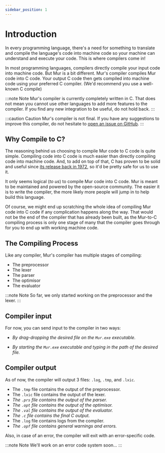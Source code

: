 ```yaml
---
sidebar_position: 1
---
```


# Introduction

In every programming language, there's a need for something to translate and compile the language's code into machine code so your machine can understand and execute your code. This is where compilers come in!

In most programming languages, compilers directly compile your input code into machine code. But Mur is a bit different. Mur's compiler compiles Mur code into C code. Your output C code then gets compiled into machine code using your preferred C compiler. (We'd recommend you use a well-known C compile)

:::note Note
Mur's compiler is currently completely written in C. That does not mean you cannot use other languages to add more features to the compiler. If you find any new integration to be useful, do not hold back.
:::

:::caution Caution
Mur's compiler is not final. If you have any suggestions to improve this compiler, do not hesitate to [open an issue on GitHub](https://github.com/EnderCommunity/Murmur/issues/new/choose).
:::

## Why Compile to C?

The reasoning behind us choosing to compile Mur code to C code is quite simple. Compiling code into C code is much easier than directly compiling code into machine code. And, to add on top of that, C has proven to be solid and useful since [its release back in 1972](https://en.wikipedia.org/wiki/C_(programming_language)), so it'd be pretty safe for us to use it.

It only seems logical (*to us*) to compile Mur code into C code. Mur is meant to be maintained and powered by the open-source community. The easier it is to write the compiler, the more likely more people will jump in to help build this language.

Of course, we might end up scratching the whole idea of compiling Mur code into C code if any complication happens along the way. That would not be the end of the compiler that has already been built, as the Mur-to-C compiling process is only one stage of many that the compiler goes through for you to end up with working machine code.

## The Compiling Process

Like any compiler, Mur's compiler has multiple stages of compiling:

- The preprocessor
- The lexer
- The parser
- The optimisor
- The evaluator

:::note Note
So far, we only started working on the preprocessor and the lexer.
:::

## Compiler input

For now, you can send input to the compiler in two ways:

- *By drag-dropping the desired file on the `Mur.exe` executable.*

- *By starting the `Mur.exe` executable and typing in the path of the desired file.*

## Compiler output

As of now, the compiler will output 3 files: `.log`, `.tmp`, and `.lxic`.

- The `.tmp` file contains the output of the preprocessor.
- The `.lxic` file contains the output of the lexer.
- *The `.prs` file contains the output of the parser.*
- *The `.opt` file contains the output of the optimisor.*
- *The `.val` file contains the output of the evaluator.*
- *The `.c` file contains the final C output.*
- The `.log` file contains logs from the compiler.
- *The `.opf` file contains general warnings and errors.*

Also, in case of an error, the compiler will exit with an error-specific code.

:::note Note
We'll work on an error code system soon...
:::
